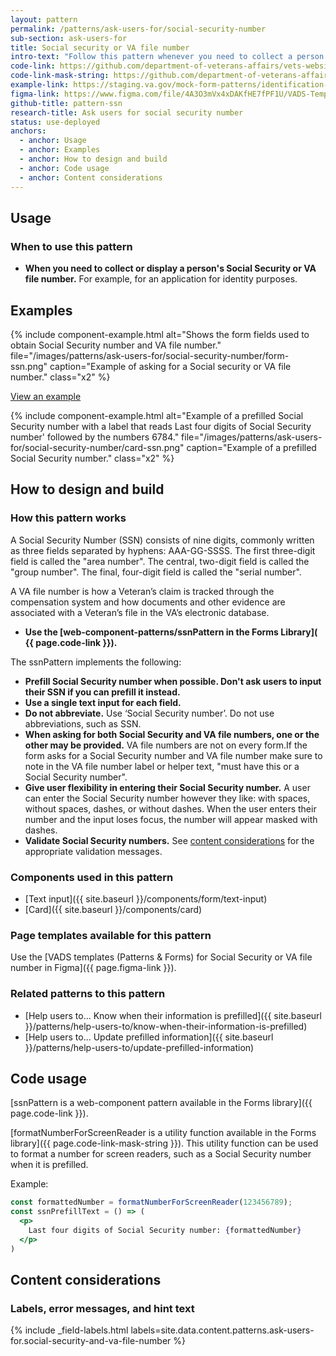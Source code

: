```yaml
---
layout: pattern
permalink: /patterns/ask-users-for/social-security-number
sub-section: ask-users-for
title: Social security or VA file number
intro-text: "Follow this pattern whenever you need to collect a person's Social Security or VA file number for an application."
code-link: https://github.com/department-of-veterans-affairs/vets-website/blob/main/src/platform/forms-system/src/js/web-component-patterns/ssnPattern.jsx
code-link-mask-string: https://github.com/department-of-veterans-affairs/vets-website/blob/main/src/platform/forms-system/src/js/utilities/ui/mask-string.jsx
example-link: https://staging.va.gov/mock-form-patterns/identification-information
figma-link: https://www.figma.com/file/4A3O3mVx4xDAKfHE7fPF1U/VADS-Templates%2C-Patterns%2C-and-Forms?type=design&node-id=2988%3A23560&mode=design&t=93yXuwTXsWwWopry-1
github-title: pattern-ssn
research-title: Ask users for social security number
status: use-deployed
anchors:
  - anchor: Usage
  - anchor: Examples
  - anchor: How to design and build
  - anchor: Code usage
  - anchor: Content considerations
---
```


## Usage

### When to use this pattern

* **When you need to collect or display a person's Social Security or VA file number.** For example, for an application for identity purposes.

## Examples

{% include component-example.html alt="Shows the form fields used to obtain Social Security number and VA file number." file="/images/patterns/ask-users-for/social-security-number/form-ssn.png" caption="Example of asking for a Social security or VA file number." class="x2" %}

<a class="vads-c-action-link--blue" href="{{ page.example-link }}">
  View an example
</a>

{% include component-example.html alt="Example of a prefilled Social Security number with a label that reads Last four digits of Social Security number' followed by the numbers 6784." file="/images/patterns/ask-users-for/social-security-number/card-ssn.png" caption="Example of a prefilled Social Security number." class="x2" %}

## How to design and build

### How this pattern works

A Social Security Number (SSN) consists of nine digits, commonly written as three fields separated by hyphens: AAA-GG-SSSS. The first three-digit field is called the "area number". The central, two-digit field is called the "group number". The final, four-digit field is called the "serial number".

A VA file number is how a Veteran’s claim is tracked through the compensation system and how documents and other evidence are associated with a Veteran’s file in the VA’s electronic database.

* **Use the [web-component-patterns/ssnPattern in the Forms Library]( {{ page.code-link }}).**

The ssnPattern implements the following:

* **Prefill Social Security number when possible. Don't ask users to input their SSN if you can prefill it instead.**
* **Use a single text input for each field.**
* **Do not abbreviate.** Use ‘Social Security number’. Do not use abbreviations, such as SSN.
* **When asking for both Social Security and VA file numbers, one or the other may be provided.** VA file numbers are not on every form.If the form asks for a Social Security number and VA file number make sure to note in the VA file number label or helper text, "must have this or a Social Security number".
* **Give user flexibility in entering their Social Security number.** A user can enter the Social Security number however they like: with spaces, without spaces, dashes, or without dashes. When the user enters their number and the input loses focus, the number will appear masked with dashes.
* **Validate Social Security numbers.** See [content considerations](#content-considerations) for the appropriate validation messages.

### Components used in this pattern

* [Text input]({{ site.baseurl }}/components/form/text-input)
* [Card]({{ site.baseurl }}/components/card)

### Page templates available for this pattern

Use the [VADS templates (Patterns & Forms) for Social Security or VA file number in Figma]({{ page.figma-link }}).

### Related patterns to this pattern

* [Help users to... Know when their information is prefilled]({{ site.baseurl }}/patterns/help-users-to/know-when-their-information-is-prefilled)
* [Help users to... Update prefilled information]({{ site.baseurl }}/patterns/help-users-to/update-prefilled-information)

## Code usage

[ssnPattern is a web-component pattern available in the Forms library]({{ page.code-link }}).

[formatNumberForScreenReader is a utility function available in the Forms library]({{ page.code-link-mask-string }}). This utility function can be used to format a number for screen readers, such as a Social Security number when it is prefilled.

Example:

```jsx
const formattedNumber = formatNumberForScreenReader(123456789);
const ssnPrefillText = () => (
  <p>
    Last four digits of Social Security number: {formattedNumber}
  </p>
)
```

## Content considerations

### Labels, error messages, and hint text

{% include _field-labels.html labels=site.data.content.patterns.ask-users-for.social-security-and-va-file-number %}
